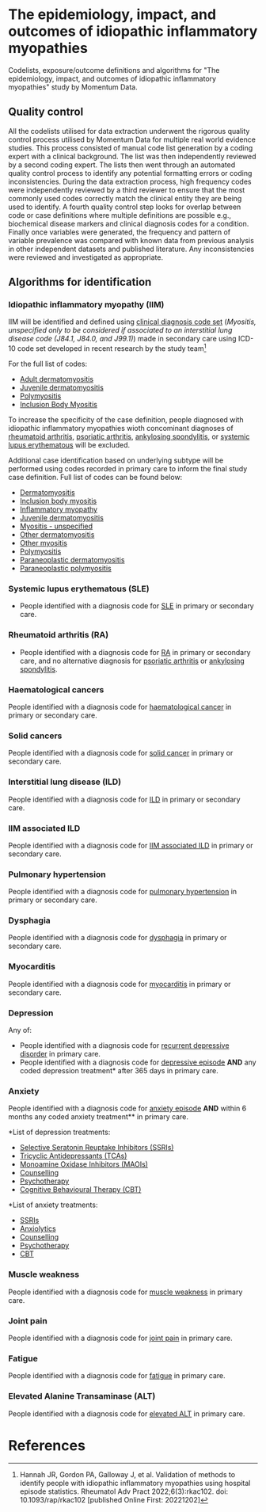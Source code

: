 # The epidemiology, impact, and outcomes of idiopathic inflammatory myopathies
Codelists, exposure/outcome definitions and algorithms for "The epidemiology, impact, and outcomes of idiopathic inflammatory myopathies" study by Momentum Data.

## Quality control
All the codelists utilised for data extraction underwent the rigorous quality control process utilised by Momentum Data for multiple real world evidence studies. This process consisted of manual code list generation by a coding expert with a clinical background. The list was then independently reviewed by a second coding expert. The lists then went through an automated quality control process to identify any potential formatting errors or coding inconsistencies. During the data extraction process, high frequency codes were independently reviewed by a third reviewer to ensure that the most commonly used codes correctly match the clinical entity they are being used to identify. A fourth quality control step looks for overlap between code or case definitions where multiple definitions are possible e.g., biochemical disease markers and clinical diagnosis codes for a condition. Finally once variables were generated, the frequency and pattern of variable prevalence was compared with known data from previous analysis in other independent datasets and published literature. Any inconsistencies were reviewed and investigated as appropriate.

## Algorithms for identification

### Idiopathic inflammatory myopathy (IIM)
IIM will be identified and defined using [clinical diagnosis code set](https://github.com/MomentumData/Momentum-Data-Codelists/blob/cf32fa7b70d7bf2d1d7436262f059c46eb2b2317/Conditions/IIM%20(Idiopathic%20Inflammatory%20Myopathies)/idiopathic_inflammatory_myopathies_ICD10_code_set.csv) (_Myositis, unspecified only to be considered if associated to an interstitial lung disease code (J84.1, J84.0, and J99.1)_) made in secondary care using ICD-10 code set developed in recent research by the study team[^1]

For the full list of codes:
- [Adult dermatomyositis](https://github.com/MomentumData/Momentum-Data-Codelists/blob/e324df8109e26e9bebd1f891340a12cf711dfa02/Conditions/IIM%20(Idiopathic%20Inflammatory%20Myopathies)/Adult%20Dermatomyositis/adult_dermatomyositis_ICD10.csv)
- [Juvenile dermatomyositis](https://github.com/MomentumData/Momentum-Data-Codelists/blob/e324df8109e26e9bebd1f891340a12cf711dfa02/Conditions/IIM%20(Idiopathic%20Inflammatory%20Myopathies)/Juvenile%20Dermatomyositis/juvenile_dermatomyositis_ICD10.csv)
- [Polymyositis](https://github.com/MomentumData/Momentum-Data-Codelists/blob/e324df8109e26e9bebd1f891340a12cf711dfa02/Conditions/IIM%20(Idiopathic%20Inflammatory%20Myopathies)/PM%20(Polymyositis)/polymyositis_ICD10.csv)
- [Inclusion Body Myositis](https://github.com/MomentumData/Momentum-Data-Codelists/blob/e324df8109e26e9bebd1f891340a12cf711dfa02/Conditions/IIM%20(Idiopathic%20Inflammatory%20Myopathies)/IBM%20(Inclusion%20Body%20Myositis)/inclusion_body_myositis_ICD10.csv)

To increase the specificity of the case definition, people diagnosed with idiopathic inflammatory myopathies wioth concominant diagnoses of [rheumatoid arthritis](https://github.com/MomentumData/Momentum-Data-Codelists/tree/e324df8109e26e9bebd1f891340a12cf711dfa02/Conditions/RA%20(Rheumatoid%20Arthritis)), [psoriatic arthritis](https://github.com/MomentumData/Momentum-Data-Codelists/tree/e324df8109e26e9bebd1f891340a12cf711dfa02/Conditions/PsA%20(Psoriatic%20Arthritis)), [ankylosing spondylitis](https://github.com/MomentumData/Momentum-Data-Codelists/tree/e324df8109e26e9bebd1f891340a12cf711dfa02/Conditions/AS%20(Ankylosing%20Spondylitis)), or [systemic lupus erythematous](https://github.com/MomentumData/Momentum-Data-Codelists/tree/e324df8109e26e9bebd1f891340a12cf711dfa02/Conditions/SLE%20(Systemic%20Lupus%20Erythematosus)) will be excluded.

Additional case identification based on underlying subtype will be performed using codes recorded in primary care to inform the final study case definition. Full list of codes can be found below:
- [Dermatomyositis](https://github.com/MomentumData/Momentum-Data-Codelists/tree/e324df8109e26e9bebd1f891340a12cf711dfa02/Conditions/IIM%20(Idiopathic%20Inflammatory%20Myopathies)/DM%20(Dermatomyositis))
- [Inclusion body myositis](https://github.com/MomentumData/Momentum-Data-Codelists/tree/e324df8109e26e9bebd1f891340a12cf711dfa02/Conditions/IIM%20(Idiopathic%20Inflammatory%20Myopathies)/IBM%20(Inclusion%20Body%20Myositis))
- [Inflammatory myopathy](https://github.com/MomentumData/Momentum-Data-Codelists/tree/e324df8109e26e9bebd1f891340a12cf711dfa02/Conditions/IIM%20(Idiopathic%20Inflammatory%20Myopathies)/Inflammatory%20Myopathy)
- [Juvenile dermatomyositis](https://github.com/MomentumData/Momentum-Data-Codelists/tree/e324df8109e26e9bebd1f891340a12cf711dfa02/Conditions/IIM%20(Idiopathic%20Inflammatory%20Myopathies)/Juvenile%20Dermatomyositis)
- [Myositis - unspecified](https://github.com/MomentumData/Momentum-Data-Codelists/tree/e324df8109e26e9bebd1f891340a12cf711dfa02/Conditions/IIM%20(Idiopathic%20Inflammatory%20Myopathies)/Myositis%20-%20Unspecified)
- [Other dermatomyositis](https://github.com/MomentumData/Momentum-Data-Codelists/tree/e324df8109e26e9bebd1f891340a12cf711dfa02/Conditions/IIM%20(Idiopathic%20Inflammatory%20Myopathies)/Other%20Dermatomyositis)
- [Other myositis](https://github.com/MomentumData/Momentum-Data-Codelists/tree/e324df8109e26e9bebd1f891340a12cf711dfa02/Conditions/IIM%20(Idiopathic%20Inflammatory%20Myopathies)/Other%20Myositis)
- [Polymyositis](https://github.com/MomentumData/Momentum-Data-Codelists/tree/e324df8109e26e9bebd1f891340a12cf711dfa02/Conditions/IIM%20(Idiopathic%20Inflammatory%20Myopathies)/PM%20(Polymyositis))
- [Paraneoplastic dermatomyositis](https://github.com/MomentumData/Momentum-Data-Codelists/tree/e324df8109e26e9bebd1f891340a12cf711dfa02/Conditions/IIM%20(Idiopathic%20Inflammatory%20Myopathies)/Paraneoplastic%20Dermatomyositis)
- [Paraneoplastic polymyositis](https://github.com/MomentumData/Momentum-Data-Codelists/tree/e324df8109e26e9bebd1f891340a12cf711dfa02/Conditions/IIM%20(Idiopathic%20Inflammatory%20Myopathies)/Paraneoplastic%20Polymyositis)

### Systemic lupus erythematous (SLE)
- People identified with a diagnosis code for [SLE](https://github.com/MomentumData/Momentum-Data-Codelists/tree/e324df8109e26e9bebd1f891340a12cf711dfa02/Conditions/SLE%20(Systemic%20Lupus%20Erythematosus)) in primary or secondary care.

### Rheumatoid arthritis (RA)
- People identified with a diagnosis code for [RA](https://github.com/MomentumData/Momentum-Data-Codelists/tree/e324df8109e26e9bebd1f891340a12cf711dfa02/Conditions/RA%20(Rheumatoid%20Arthritis)) in primary or secondary care, and no alternative diagnosis for [psoriatic arthritis](https://github.com/MomentumData/Momentum-Data-Codelists/tree/e324df8109e26e9bebd1f891340a12cf711dfa02/Conditions/PsA%20(Psoriatic%20Arthritis)) or [ankylosing spondylitis](https://github.com/MomentumData/Momentum-Data-Codelists/tree/e324df8109e26e9bebd1f891340a12cf711dfa02/Conditions/AS%20(Ankylosing%20Spondylitis)).

### Haematological cancers
People identified with a diagnosis code for [haematological cancer](https://github.com/MomentumData/Momentum-Data-Codelists/tree/e324df8109e26e9bebd1f891340a12cf711dfa02/Conditions/Haematological%20Cancer) in primary or secondary care.

### Solid cancers
People identified with a diagnosis code for [solid cancer](https://github.com/MomentumData/Momentum-Data-Codelists/tree/e324df8109e26e9bebd1f891340a12cf711dfa02/Conditions/Solid%20Cancer) in primary or secondary care.

### Interstitial lung disease (ILD)
People identified with a diagnosis code for [ILD](https://github.com/MomentumData/Momentum-Data-Codelists/tree/cf32fa7b70d7bf2d1d7436262f059c46eb2b2317/Conditions/ILD%20(Interstitial%20Lung%20Disease)) in primary or secondary care.

### IIM associated ILD
People identified with a diagnosis code for [IIM associated ILD](https://github.com/MomentumData/Momentum-Data-Codelists/tree/e324df8109e26e9bebd1f891340a12cf711dfa02/Conditions/ILD%20(Interstitial%20Lung%20Disease)/IIM%20Associated%20ILD) in primary or secondary care.

### Pulmonary hypertension
People identified with a diagnosis code for [pulmonary hypertension](https://github.com/MomentumData/Momentum-Data-Codelists/tree/cf32fa7b70d7bf2d1d7436262f059c46eb2b2317/Conditions/Pulmonary%20Hypertension) in primary or secondary care.

### Dysphagia
People identified with a diagnosis code for [dysphagia](https://github.com/MomentumData/Momentum-Data-Codelists/tree/e324df8109e26e9bebd1f891340a12cf711dfa02/Conditions/Dysphagia) in primary or secondary care.

### Myocarditis
People identified with a diagnosis code for [myocarditis](https://github.com/MomentumData/Momentum-Data-Codelists/tree/e324df8109e26e9bebd1f891340a12cf711dfa02/Conditions/Myocarditis) in primary or secondary care.

### Depression
Any of:
- People identified with a diagnosis code for [recurrent depressive disorder](https://github.com/MomentumData/Momentum-Data-Codelists/tree/e324df8109e26e9bebd1f891340a12cf711dfa02/Conditions/RDD%20(Recurrent%20Depressive%20Disorder)) in primary care.
- People identified with a diagnosis code for [depressive episode](https://github.com/MomentumData/Momentum-Data-Codelists/tree/e324df8109e26e9bebd1f891340a12cf711dfa02/Conditions/Depressive%20Episodes) **AND** any coded depression treatment* after 365 days in primary care.

### Anxiety
People identified with a diagnosis code for [anxiety episode](https://github.com/MomentumData/Momentum-Data-Codelists/tree/e324df8109e26e9bebd1f891340a12cf711dfa02/Conditions/Anxiety%20Episode) **AND** within 6 months any coded anxiety treatment** in primary care.

*List of depression treatments:
- [Selective Seratonin Reuptake Inhibitors (SSRIs)](https://github.com/MomentumData/Momentum-Data-Codelists/tree/e324df8109e26e9bebd1f891340a12cf711dfa02/Treatments/SSRIs%20(Selective%20Serotonin%20Reuptake%20Inhibitors))
- [Tricyclic Antidepressants (TCAs)](https://github.com/MomentumData/Momentum-Data-Codelists/tree/e324df8109e26e9bebd1f891340a12cf711dfa02/Treatments/TCAs%20(Tricyclic%20Antidepressants))
- [Monoamine Oxidase Inhibitors (MAOIs)](https://github.com/MomentumData/Momentum-Data-Codelists/tree/e324df8109e26e9bebd1f891340a12cf711dfa02/Treatments/MAOIs%20(Monoamine%20Oxidase%20Inhibitors))
- [Counselling](https://github.com/MomentumData/Momentum-Data-Codelists/tree/e324df8109e26e9bebd1f891340a12cf711dfa02/Treatments/Counselling)
- [Psychotherapy](https://github.com/MomentumData/Momentum-Data-Codelists/tree/e324df8109e26e9bebd1f891340a12cf711dfa02/Treatments/Psychotherapy)
- [Cognitive Behavioural Therapy (CBT)](https://github.com/MomentumData/Momentum-Data-Codelists/tree/e324df8109e26e9bebd1f891340a12cf711dfa02/Treatments/CBT%20(Cognitive%20Behaviour%20Therapy))

*List of anxiety treatments:
- [SSRIs](https://github.com/MomentumData/Momentum-Data-Codelists/tree/e324df8109e26e9bebd1f891340a12cf711dfa02/Treatments/SSRIs%20(Selective%20Serotonin%20Reuptake%20Inhibitors))
- [Anxiolytics](https://github.com/MomentumData/Momentum-Data-Codelists/tree/e324df8109e26e9bebd1f891340a12cf711dfa02/Treatments/Anxiolytics)
- [Counselling](https://github.com/MomentumData/Momentum-Data-Codelists/tree/e324df8109e26e9bebd1f891340a12cf711dfa02/Treatments/Counselling)
- [Psychotherapy](https://github.com/MomentumData/Momentum-Data-Codelists/tree/e324df8109e26e9bebd1f891340a12cf711dfa02/Treatments/Psychotherapy)
- [CBT](https://github.com/MomentumData/Momentum-Data-Codelists/tree/e324df8109e26e9bebd1f891340a12cf711dfa02/Treatments/CBT%20(Cognitive%20Behaviour%20Therapy))

### Muscle weakness
People identified with a diagnosis code for [muscle weakness](https://github.com/MomentumData/Momentum-Data-Codelists/tree/e324df8109e26e9bebd1f891340a12cf711dfa02/Conditions/Muscle%20Weakness) in primary care.

### Joint pain
People identified with a diagnosis code for [joint pain](https://github.com/MomentumData/Momentum-Data-Codelists/tree/e324df8109e26e9bebd1f891340a12cf711dfa02/Conditions/Joint%20Pain) in primary care.

### Fatigue
People identified with a diagnosis code for [fatigue](https://github.com/MomentumData/Momentum-Data-Codelists/tree/e324df8109e26e9bebd1f891340a12cf711dfa02/Conditions/Fatigue) in primary care.

### Elevated Alanine Transaminase (ALT)
People identified with a diagnosis code for [elevated ALT](https://github.com/MomentumData/Momentum-Data-Codelists/tree/e324df8109e26e9bebd1f891340a12cf711dfa02/Measurements/Elevated%20Alanine%20Transaminase%20(ALT)) in primary care.


# References
[^1]: Hannah JR, Gordon PA, Galloway J, et al. Validation of methods to identify people with idiopathic inflammatory myopathies using hospital episode statistics. Rheumatol Adv Pract 2022;6(3):rkac102. doi: 10.1093/rap/rkac102 [published Online First: 20221202]



























